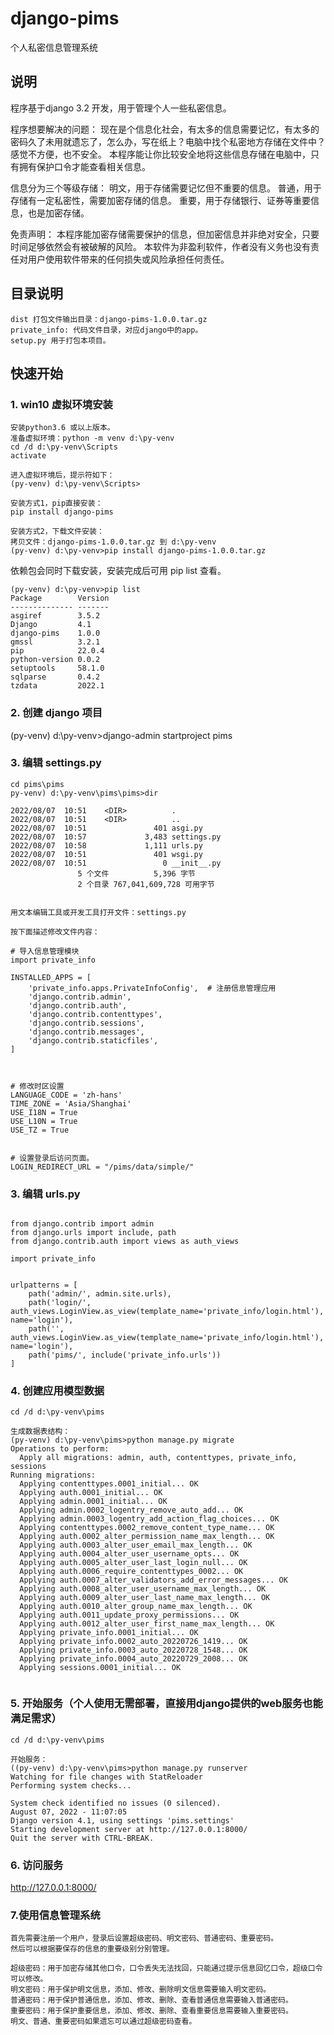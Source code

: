 # django-pims
个人私密信息管理系统

## 说明
程序基于django 3.2 开发，用于管理个人一些私密信息。

程序想要解决的问题：
现在是个信息化社会，有太多的信息需要记忆，有太多的密码久了未用就遗忘了，怎么办，写在纸上？电脑中找个私密地方存储在文件中？感觉不方便，也不安全。
本程序能让你比较安全地将这些信息存储在电脑中，只有拥有保护口令才能查看相关信息。

信息分为三个等级存储：
明文，用于存储需要记忆但不重要的信息。
普通，用于存储有一定私密性，需要加密存储的信息。
重要，用于存储银行、证券等重要信息，也是加密存储。

免责声明：
本程序能加密存储需要保护的信息，但加密信息并非绝对安全，只要时间足够依然会有被破解的风险。
本软件为非盈利软件，作者没有义务也没有责任对用户使用软件带来的任何损失或风险承担任何责任。

## 目录说明
```
dist 打包文件输出目录：django-pims-1.0.0.tar.gz 
private_info: 代码文件目录，对应django中的app。
setup.py 用于打包本项目。
```

## 快速开始
### 1. win10 虚拟环境安装
```
安装python3.6 或以上版本。
准备虚拟环境：python -m venv d:\py-venv
cd /d d:\py-venv\Scripts
activate

进入虚拟环境后，提示符如下：
(py-venv) d:\py-venv\Scripts>

安装方式1，pip直接安装：
pip install django-pims

安装方式2，下载文件安装：
拷贝文件：django-pims-1.0.0.tar.gz 到 d:\py-venv
(py-venv) d:\py-venv>pip install django-pims-1.0.0.tar.gz

```

依赖包会同时下载安装，安装完成后可用 pip list 查看。
```
(py-venv) d:\py-venv>pip list
Package        Version
-------------- -------
asgiref        3.5.2
Django         4.1
django-pims    1.0.0
gmssl          3.2.1
pip            22.0.4
python-version 0.0.2
setuptools     58.1.0
sqlparse       0.4.2
tzdata         2022.1

```

### 2. 创建 django 项目

(py-venv) d:\py-venv>django-admin startproject pims



### 3. 编辑 settings.py
```
cd pims\pims 
py-venv) d:\py-venv\pims\pims>dir

2022/08/07  10:51    <DIR>          .
2022/08/07  10:51    <DIR>          ..
2022/08/07  10:51               401 asgi.py
2022/08/07  10:57             3,483 settings.py
2022/08/07  10:58             1,111 urls.py
2022/08/07  10:51               401 wsgi.py
2022/08/07  10:51                 0 __init__.py
               5 个文件          5,396 字节
               2 个目录 767,041,609,728 可用字节
			   

用文本编辑工具或开发工具打开文件：settings.py 

按下面描述修改文件内容：		   

# 导入信息管理模块
import private_info  

INSTALLED_APPS = [
    'private_info.apps.PrivateInfoConfig',  # 注册信息管理应用
    'django.contrib.admin',
    'django.contrib.auth',
    'django.contrib.contenttypes',
    'django.contrib.sessions',
    'django.contrib.messages',
    'django.contrib.staticfiles',
]



# 修改时区设置
LANGUAGE_CODE = 'zh-hans'
TIME_ZONE = 'Asia/Shanghai'
USE_I18N = True
USE_L10N = True
USE_TZ = True


# 设置登录后访问页面。
LOGIN_REDIRECT_URL = "/pims/data/simple/"  

```

### 3. 编辑 urls.py
```

from django.contrib import admin
from django.urls import include, path
from django.contrib.auth import views as auth_views

import private_info


urlpatterns = [
    path('admin/', admin.site.urls),
    path('login/', auth_views.LoginView.as_view(template_name='private_info/login.html'), name='login'),
    path('', auth_views.LoginView.as_view(template_name='private_info/login.html'), name='login'),
    path('pims/', include('private_info.urls'))
]
```

### 4. 创建应用模型数据
```
cd /d d:\py-venv\pims

生成数据表结构：
(py-venv) d:\py-venv\pims>python manage.py migrate
Operations to perform:
  Apply all migrations: admin, auth, contenttypes, private_info, sessions
Running migrations:
  Applying contenttypes.0001_initial... OK
  Applying auth.0001_initial... OK
  Applying admin.0001_initial... OK
  Applying admin.0002_logentry_remove_auto_add... OK
  Applying admin.0003_logentry_add_action_flag_choices... OK
  Applying contenttypes.0002_remove_content_type_name... OK
  Applying auth.0002_alter_permission_name_max_length... OK
  Applying auth.0003_alter_user_email_max_length... OK
  Applying auth.0004_alter_user_username_opts... OK
  Applying auth.0005_alter_user_last_login_null... OK
  Applying auth.0006_require_contenttypes_0002... OK
  Applying auth.0007_alter_validators_add_error_messages... OK
  Applying auth.0008_alter_user_username_max_length... OK
  Applying auth.0009_alter_user_last_name_max_length... OK
  Applying auth.0010_alter_group_name_max_length... OK
  Applying auth.0011_update_proxy_permissions... OK
  Applying auth.0012_alter_user_first_name_max_length... OK
  Applying private_info.0001_initial... OK
  Applying private_info.0002_auto_20220726_1419... OK
  Applying private_info.0003_auto_20220728_1548... OK
  Applying private_info.0004_auto_20220729_2008... OK
  Applying sessions.0001_initial... OK
  
```
### 5. 开始服务（个人使用无需部署，直接用django提供的web服务也能满足需求）
```
cd /d d:\py-venv\pims

开始服务：
((py-venv) d:\py-venv\pims>python manage.py runserver
Watching for file changes with StatReloader
Performing system checks...

System check identified no issues (0 silenced).
August 07, 2022 - 11:07:05
Django version 4.1, using settings 'pims.settings'
Starting development server at http://127.0.0.1:8000/
Quit the server with CTRL-BREAK.
```

### 6. 访问服务
http://127.0.0.1:8000/


### 7.使用信息管理系统
```
首先需要注册一个用户，登录后设置超级密码、明文密码、普通密码、重要密码。
然后可以根据要保存的信息的重要级别分别管理。

超级密码：用于加密存储其他口令，口令丢失无法找回，只能通过提示信息回忆口令，超级口令可以修改。
明文密码：用于保护明文信息，添加、修改、删除明文信息需要输入明文密码。
普通密码：用于保护普通信息，添加、修改、删除、查看普通信息需要输入普通密码。
重要密码：用于保护重要信息，添加、修改、删除、查看重要信息需要输入重要密码。
明文、普通、重要密码如果遗忘可以通过超级密码查看。


```




